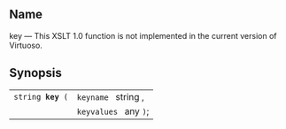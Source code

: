 <div>

<div>

</div>

<div>

## Name

key — This XSLT 1.0 function is not implemented in the current version
of Virtuoso.

</div>

<div>

## Synopsis

<div>

|                        |                       |
|------------------------|-----------------------|
| `string `**`key`**` (` | `keyname ` string ,   |
|                        | `keyvalues ` any `)`; |

<div>

 

</div>

</div>

</div>

<div>

## 

</div>

</div>

